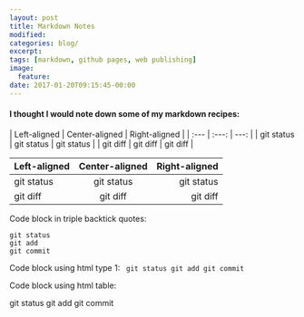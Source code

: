 ```yaml
---
layout: post
title: Markdown Notes
modified:
categories: blog/
excerpt:
tags: [markdown, github pages, web publishing]
image:
  feature:
date: 2017-01-20T09:15:45-00:00
---
```


#### I thought I would note down some of my markdown recipes:

\| Left-aligned | Center-aligned | Right-aligned |
\| :---         |     :---:      |          ---: |
\| git status   | git status     | git status    |
\| git diff     | git diff       | git diff      |


| Left-aligned | Center-aligned | Right-aligned |
| :---         |     :---:      |          ---: |
| git status   | git status     | git status    |
| git diff     | git diff       | git diff      |


Code block in triple backtick quotes:
```
git status
git add
git commit
```

Code block using html type 1:
<code>
git status
git add
git commit
</code>

Code block using html table:
<table>
git status
git add
git commit
</table>